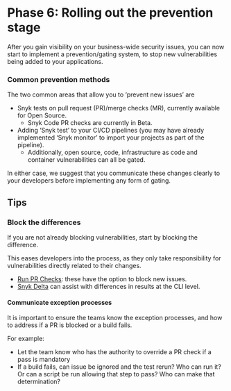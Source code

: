 # Phase 6: Rolling out the prevention stage

After you gain visibility on your business-wide security issues, you can now start to implement a prevention/gating system, to stop new vulnerabilities being added to your applications.

### Common prevention methods

The two common areas that allow you to ‘prevent new issues’ are&#x20;

* Snyk tests on pull request (PR)/merge checks (MR),  currently available for Open Source.&#x20;
  * Snyk Code PR checks are currently in Beta.
* Adding ‘Snyk test’ to your CI/CD pipelines (you may have already implemented ‘Snyk monitor’ to import your projects as part of the pipeline).&#x20;
  * Additionally, open source, code, infrastructure as code and container vulnerabilities can all be gated.

In either case, we suggest that you communicate these changes clearly to your developers before implementing any form of gating.

## Tips

### Block the differences

If you are not already blocking vulnerabilities, start by blocking the difference.

This eases developers into the process, as they only take responsibility for vulnerabilities directly related to their changes.&#x20;

* [Run PR Checks](../../../scan-application-code/run-pr-checks/): these have the option to block new issues.&#x20;
* [Snyk Delta](../../../snyk-cli/cli-tools/snyk-delta.md) can assist with differences in results at the CLI level.

#### Communicate exception processes

It is important to ensure the teams know the exception processes, and how to address if a PR is blocked or a build fails.&#x20;

For example:

* Let the team know who has the authority to override a PR check if a pass is mandatory
* If a build fails, can issue be ignored and the test rerun? Who can run it? Or can a script be run allowing that step to pass? Who can make that determination?

